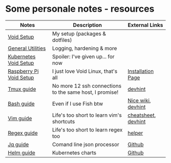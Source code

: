 # Some personale notes - resources

| Notes                                                        | Description |                                           External Links                                |
|--------------------------------------------------------------|---------------------------------------------------------|---------------------------------------------|
| [Void Setup](./dotfiles)                                     | My setup (packages & dotfiles)                          |                                             |
| [General Utilities](./docs/utils.md)                         | Logging, hardening & more                               |                                             |
| [Kubernetes Void Setup](./docs/k8s.md)                       | Spoiler: I've given up... for now                       |                                             |
| [Raspberry Pi Void Setup](./docs/rpi.md)                     | I just love Void Linux, that's all                      | [Installation Page](https://docs.voidlinux.org/installation/guides/arm-devices/platforms.html?highlight=raspberry#raspberry-pi) |
| [Tmux guide](./docs/tmux.md)                                 | No more 12 ssh connections to the same host, I promise! | [devhint](https://devhints.io/tmux)         |
| [Bash guide](./docs/bash.md)                                 | Even if I use Fish btw                                  | [Nice wiki](https://wiki.bash-hackers.org/), [devhint](https://devhints.io/bash) |
| [Vim guide](./docs/vim.md)                                   | Life's too short to learn vim's shortcuts               | [cheatsheet](https://vim.rtorr.com/lang/it), [devhint](https://devhints.io/vim)  |
| [Regex guide](./docs/regex.md)                               | Life's too short to learn regex too                     | [helper](https://ihateregex.io/)            |
| [Jq guide](./docs/jq.md)                                     | Comand line json processor                              | [Github](https://github.com/stedolan/jq)    |
| [Helm guide](./docs/helm.md)                                     | Kubernetes charts                                       | [Github](https://github.com/helm/helm)    |